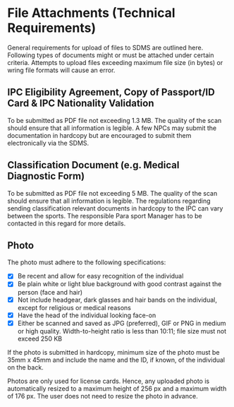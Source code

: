 # File Attachments (Technical Requirements)

General requirements for upload of files to SDMS are outlined here. Following types of documents might or must be attached under certain criteria. Attempts to upload files exceeding maximum file size (in bytes) or wring file formats will cause an error.

## IPC Eligibility Agreement, Copy of Passport/ID Card & IPC Nationality Validation

To be submitted as PDF file not exceeding 1.3 MB. The quality of the scan should ensure that all information is legible. A few NPCs may submit the documentation in hardcopy but are encouraged to submit them electronically via the SDMS.

## Classification Document (e.g. Medical Diagnostic Form)

To be submitted as PDF file not exceeding 5 MB. The quality of the scan should ensure that all information is legible. The regulations regarding sending classification relevant documents in hardcopy to the IPC can vary between the sports. The responsible Para sport Manager has to be contacted in this regard for more details.

## Photo

The photo must adhere to the following specifications:

- [x] Be recent and allow for easy recognition of the individual
- [x] Be plain white or light blue background with good contrast against the person (face and hair)
- [x] Not include headgear, dark glasses and hair bands on the individual, except for religious or medical reasons
- [x] Have the head of the individual looking face-on
- [x] Either be scanned and saved as JPG (preferred), GIF or PNG in medium or high quality. Width-to-height ratio is less than 10:11; file size must not exceed 250 KB

If the photo is submitted in hardcopy, minimum size of the photo must be 35mm x 45mm and include the name and the ID, if known, of the individual on the back.

Photos are only used for license cards. Hence, any uploaded photo is automatically resized to a maximum height of 256 px and a maximum width of 176 px. The user does not need to resize the photo in advance.
